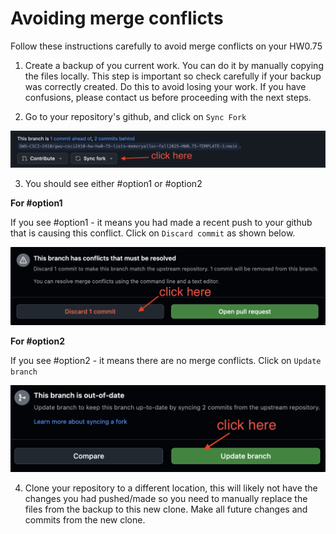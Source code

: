 # Avoiding merge conflicts

Follow these instructions carefully to avoid merge conflicts on your HW0.75

1. Create a backup of you current work. You can do it by manually copying the files locally. This step is important so check carefully if your backup was correctly created. Do this to avoid losing your work. If you have confusions, please contact us before proceeding with the next steps. 

2. Go to your repository's github, and click on `Sync Fork`

![](./img/mc_1.png)

3. You should see either #option1 or #option2


**For #option1**

If you see #option1 - it means you had made a recent push to your github that is causing this conflict. Click on `Discard commit` as shown below. 

![option1](./img/mc_2.png)

**For #option2**

If you see #option2 - it means there are no merge conflicts. Click on `Update branch`

![option2](./img/mc_3.png)


4. Clone your repository to a different location, this will likely not have the changes you had pushed/made so you need to manually replace the files from the backup to this new clone. Make all future changes and commits from the new clone. 
